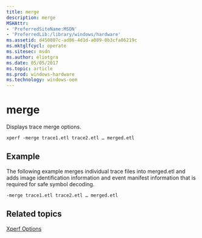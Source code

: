 ```yaml
---
title: merge
description: merge
MSHAttr:
- 'PreferredSiteName:MSDN'
- 'PreferredLib:/library/windows/hardware'
ms.assetid: d450807c-ad86-4d1d-a089-0b3cfa86219c
ms.mktglfcycl: operate
ms.sitesec: msdn
ms.author: eliotgra
ms.date: 05/05/2017
ms.topic: article
ms.prod: windows-hardware
ms.technology: windows-oem
---
```


# merge


Displays trace merge options.

```
xperf -merge trace1.etl trace2.etl … merged.etl
```

## Example


The following example merges individual trace files into merged.etl and adds image identification information and event manifest information that is required for safe symbol decoding.

```
-merge trace1.etl trace2.etl … merged.etl
```

## Related topics


[Xperf Options](xperf-options.md)

 

 







